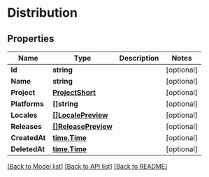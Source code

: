 # Distribution

## Properties

Name | Type | Description | Notes
------------ | ------------- | ------------- | -------------
**Id** | **string** |  | [optional] 
**Name** | **string** |  | [optional] 
**Project** | [**ProjectShort**](project_short.md) |  | [optional] 
**Platforms** | **[]string** |  | [optional] 
**Locales** | [**[]LocalePreview**](locale_preview.md) |  | [optional] 
**Releases** | [**[]ReleasePreview**](release_preview.md) |  | [optional] 
**CreatedAt** | [**time.Time**](time.Time.md) |  | [optional] 
**DeletedAt** | [**time.Time**](time.Time.md) |  | [optional] 

[[Back to Model list]](../README.md#documentation-for-models) [[Back to API list]](../README.md#documentation-for-api-endpoints) [[Back to README]](../README.md)


